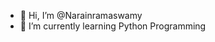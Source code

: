 - 👋 Hi, I’m @Narainramaswamy
- 🌱 I’m currently learning Python Programming


<!---
Narainramaswamy/Narainramaswamy is a ✨ special ✨ repository because its `README.md` (this file) appears on your GitHub profile.
You can click the Preview link to take a look at your changes.
--->
